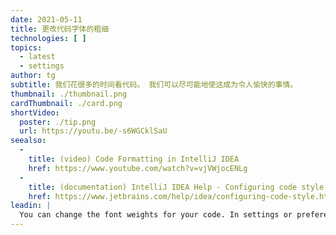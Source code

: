 ```yaml
---
date: 2021-05-11
title: 更改代码字体的粗细
technologies: [ ]
topics:
  - latest
  - settings
author: tg
subtitle: 我们花很多的时间看代码。 我们可以尽可能地使这成为令人愉快的事情。
thumbnail: ./thumbnail.png
cardThumbnail: ./card.png
shortVideo:
  poster: ./tip.png
  url: https://youtu.be/-s6WGCklSaU
seealso:
  - 
    title: (video) Code Formatting in IntelliJ IDEA
    href: https://www.youtube.com/watch?v=vjVWjocENLg
  - 
    title: (documentation) IntelliJ IDEA Help - Configuring code style
    href: https://www.jetbrains.com/help/idea/configuring-code-style.html
leadin: |
  You can change the font weights for your code. In settings or preferences, **⌘,** (macOS), or **Ctrl+Alt+S** (Windows/Linux), go to Editor -> Font, choose a different weight for the main code, and for the bolder sections. There's a preview area on the right so you can see the effect of your changes.
---
```


